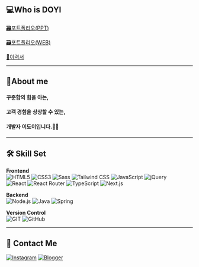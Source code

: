 <div>

 ##  💻Who is DOYI

 [🗃️포트폴리오(PPT)](https://www.canva.com/design/DAGcn2Wfj3w/g27nkV7yhPWBeAm9CQnt6Q/view?utm_content=DAGcn2Wfj3w&utm_campaign=designshare&utm_medium=link2&utm_source=uniquelinks&utlId=h6d41dd5747)
 
[🗃️포트폴리오(WEB)](https://doyi-portfolio.vercel.app/)

[📑이력서](https://www.notion.so/13050ed9c78e8020a24ef0e35629ad30)

***** 
  
## 🧐About me
#### 꾸준함의 힘을 아는,
#### 고객 경험을 상상할 수 있는,
#### 개발자 이도이입니다.🏃‍♀️

*****  
</div>

## 🛠️ Skill Set

**Frontend**  
![HTML5](https://img.shields.io/badge/HTML5-E34F26?style=for-the-badge&logo=html5&logoColor=white) 
![CSS3](https://img.shields.io/badge/CSS3-1572B6?style=for-the-badge&logo=css3&logoColor=white) 
![Sass](https://img.shields.io/badge/Sass-CC6699?style=for-the-badge&logo=sass&logoColor=white) 
![Tailwind CSS](https://img.shields.io/badge/Tailwind_CSS-38B2AC?style=for-the-badge&logo=tailwind-css&logoColor=white) 
![JavaScript](https://img.shields.io/badge/JavaScript-F7DF1E?style=for-the-badge&logo=JavaScript&logoColor=white) 
![jQuery](https://img.shields.io/badge/jQuery-0769AD?style=for-the-badge&logo=jquery&logoColor=white)  
![React](https://img.shields.io/badge/React-20232A?style=for-the-badge&logo=react&logoColor=61DAFB)  ![React Router](https://img.shields.io/badge/React_Router-CA4245?style=for-the-badge&logo=react-router&logoColor=white)  ![TypeScript](https://img.shields.io/badge/TypeScript-007ACC?style=for-the-badge&logo=typescript&logoColor=white)  ![Next.js](https://img.shields.io/badge/Next.js-000?logo=nextdotjs&logoColor=fff&style=for-the-badge)  

**Backend**  
![Node.js](https://img.shields.io/badge/Node.js-43853D?style=for-the-badge&logo=node.js&logoColor=white)  ![Java](https://img.shields.io/badge/Java-ED8B00?style=for-the-badge&logo=openjdk&logoColor=white)  ![Spring](https://img.shields.io/badge/Spring-6DB33F?style=for-the-badge&logo=spring&logoColor=white) 

**Version Control**  
![GIT](https://img.shields.io/badge/GIT-E44C30?style=for-the-badge&logo=git&logoColor=white)  ![GitHub](https://img.shields.io/badge/GitHub-100000?style=for-the-badge&logo=github&logoColor=white)  

*****  

## 📩 Contact Me
[![Instagram](https://img.shields.io/badge/Instagram-E4405F?style=for-the-badge&logo=instagram&logoColor=white)](https://instagram.com/2_doooo_2?igshid=MzMyNGUyNmU2YQ%3D%3D&utm_source=qr) [![Blogger](https://img.shields.io/badge/Blogger-FF5722?style=for-the-badge&logo=blogger&logoColor=white)](https://2-doooo-2.tistory.com/)
